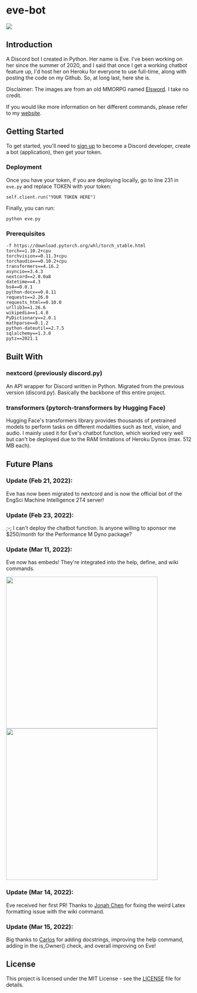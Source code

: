 # eve-bot
<img src="https://i.ytimg.com/vi/o-l269A9I38/maxresdefault.jpg">

## Introduction
A Discord bot I created in Python. Her name is Eve. I've been working on her since the summer of 2020, and I said that once I get a working chatbot feature up, I'd host her on Heroku for everyone to use full-time, along with posting the code on my Github. So, at long last, here she is. 

Disclaimer: The images are from an old MMORPG named <a href="https://elsword.koggames.com/">Elsword</a>. I take no credit.

If you would like more information on her different commands, please refer to my <a href="https://charles-yuan.netlify.app/eve.html">website</a>.

## Getting Started
To get started, you'll need to <a href="https://discord.com/developers/docs/intro">sign up</a> to become a Discord developer, create a bot (application), then get your token. 

### Deployment
Once you have your token, if you are deploying locally, go to line 231 in ```eve.py``` and replace TOKEN with your token:

```
self.client.run("YOUR TOKEN HERE")
```

Finally, you can run:
```
python eve.py
```

### Prerequisites
```
-f https://download.pytorch.org/whl/torch_stable.html
torch==1.10.2+cpu
torchvision==0.11.3+cpu
torchaudio===0.10.2+cpu
transformers==4.16.2
asyncio==3.4.3
nextcord==2.0.0a8
datetime==4.3
bs4==0.0.1
python-docx==0.8.11
requests==2.26.0
requests_html==0.10.0
urllib3==1.26.6
wikipedia==1.4.0
PyDictionary==2.0.1
mathparse==0.1.2
python-dateutil==2.7.5
sqlalchemy==1.3.0
pytz==2021.1
```

## Built With
### nextcord (previously discord.py)
An API wrapper for Discord written in Python. Migrated from the previous version (discord.py). Basically the backbone of this entire project.

### transformers (pytorch-transformers by Hugging Face)
Hugging Face's transformers library provides thousands of pretrained models to perform tasks on different modalities such as text, vision, and audio. I mainly used it for Eve's chatbot function, which worked very well but can't be deployed due to the RAM limitations of Heroku Dynos (max. 512 MB each). 

## Future Plans
### Update (Feb 21, 2022):
Eve has now been migrated to nextcord and is now the official bot of the EngSci Machine Intelligence 2T4 server!

### Update (Feb 23, 2022):
;-; I can't deploy the chatbot function. Is anyone willing to sponsor me $250/month for the Performance M Dyno package?

### Update (Mar 11, 2022):
Eve now has embeds! They're integrated into the help, define, and wiki commands.

<p float="left">
<img src="https://github.com/Chubbyman2/eve-bot/blob/main/docs/eve_embed_sample_2.PNG" width="412">
<img src="https://github.com/Chubbyman2/eve-bot/blob/main/docs/eve_embed_sample.png" width="412">
</p>

### Update (Mar 14, 2022):
Eve received her first PR! Thanks to <a href="https://github.com/jonah-chen">Jonah Chen</a> for fixing the weird Latex formatting issue with the wiki command. 

### Update (Mar 15, 2022):
Big thanks to <a href="https://github.com/Gerlesh">Carlos</a> for adding docstrings, improving the help command, adding in the is_Owner() check, and overall improving on Eve!
## License
This project is licensed under the MIT License - see the <a href="https://github.com/Chubbyman2/eve-bot/blob/main/LICENSE">LICENSE</a> file for details.
